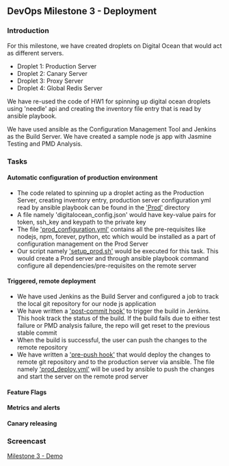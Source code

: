 ## DevOps Milestone 3 - Deployment

### Introduction

For this milestone, we have created droplets on Digital Ocean that would act as different servers.
* Droplet 1: Production Server
* Droplet 2: Canary Server
* Droplet 3: Proxy Server
* Droplet 4: Global Redis Server

We have re-used the code of HW1 for spinning up digital ocean droplets using 'needle' api and creating the inventory file entry that is read by ansible playbook.

We have used ansible as the Configuration Management Tool and Jenkins as the Build Server. We have created a sample node js app with Jasmine Testing and PMD Analysis.

### Tasks

#### Automatic configuration of production environment
* The code related to spinning up a droplet acting as the Production Server, creating inventory entry, production server configuration yml read by ansible playbook can be found in the ['Prod'](https://github.com/amittal91/DevOps-Project-Milestone3/tree/master/Prod) directory
* A file namely 'digitalocean_config.json' would have key-value pairs for token, ssh_key and keypath to the private key
* The file ['prod_configuration.yml'](https://github.com/amittal91/DevOps-Project-Milestone3/blob/master/Prod/prod_configuration.yml) contains all the pre-requisites like nodejs, npm, forever, python, etc which would be installed as a part of configuration management on the Prod Server
* Our script namely ['setup_prod.sh'](https://github.com/amittal91/DevOps-Project-Milestone3/blob/master/setup_prod.sh) would be executed for this task. This would create a Prod server and through ansible playbook command configure all dependencies/pre-requisites on the remote server

#### Triggered, remote deployment
* We have used Jenkins as the Build Server and configured a job to track the local git repository for our node js application
* We have written a ['post-commit hook'](https://github.com/amittal91/DevOps-Project-Milestone3/blob/master/Hooks/post-commit) to trigger the build in Jenkins. This hook track the status of the build. If the build fails due to either test failure or PMD analysis failure, the repo will get reset to the previous stable commit
* When the build is successful, the user can push the changes to the remote repository
* We have written a ['pre-push hook'](https://github.com/amittal91/DevOps-Project-Milestone3/blob/master/Hooks/pre-push) that would deploy the changes to remote git repository and to the production server via ansible. The file namely ['prod_deploy.yml'](https://github.com/amittal91/DevOps-Project-Milestone3/blob/master/prod_deploy.yml) will be used by ansible to push the changes and start the server on the remote prod server

#### Feature Flags
#### Metrics and alerts
#### Canary releasing

### Screencast

[Milestone 3 - Demo](https://youtu.be/2mQynj8z-Ew)
